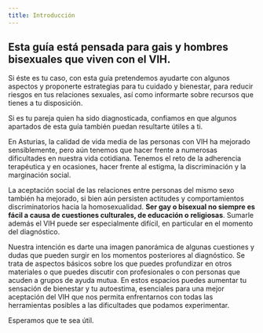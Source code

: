 ```yaml
---
title: Introducción
---
```


## Esta guía está pensada para gais y hombres bisexuales que viven con el VIH.

Si éste es tu caso, con esta guía pretendemos ayudarte con algunos aspectos y proponerte estrategias para tu cuidado y bienestar, para reducir riesgos en tus relaciones sexuales, así como informarte sobre recursos que tienes a tu  disposición.

Si es tu pareja quien ha sido diagnosticada, confiamos en que algunos apartados de esta
guía también puedan resultarte útiles a ti.

En Asturias, la calidad de vida media de las personas con VIH ha mejorado sensiblemente, pero aún tenemos que hacer frente a numerosas dificultades en nuestra vida cotidiana. Tenemos el reto de la adherencia terapéutica y en ocasiones, hacer frente al estigma, la discriminación y la marginación social.

La aceptación social de las relaciones entre personas del mismo sexo también ha mejorado, si bien aún persisten actitudes y comportamientos discriminatorios hacia la homosexualidad. **Ser gay o bisexual no siempre es fácil a causa de cuestiones culturales, de educación o religiosas**. Sumarle además el VIH puede ser especialmente difícil, en particular en el momento del diagnóstico.

Nuestra intención es darte una imagen panorámica de algunas cuestiones y dudas que pueden surgir en los momentos posteriores al diagnóstico. Se trata de aspectos básicos sobre los que puedes profundizar en otros materiales o que puedes discutir con profesionales o con personas que acuden a grupos de ayuda mutua. En estos espacios puedes aumentar tu sensación de bienestar y tu autoestima, esenciales para una mejor aceptación del VIH que nos permita enfrentarnos con todas las herramientas posibles a las dificultades que podamos experimentar.

Esperamos que te sea útil.